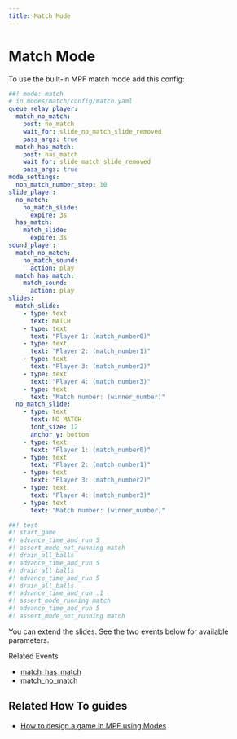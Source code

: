 ```yaml
---
title: Match Mode
---
```


# Match Mode


To use the built-in MPF match mode add this config:

``` yaml
##! mode: match
# in modes/match/config/match.yaml
queue_relay_player:
  match_no_match:
    post: no_match
    wait_for: slide_no_match_slide_removed
    pass_args: true
  match_has_match:
    post: has_match
    wait_for: slide_match_slide_removed
    pass_args: true
mode_settings:
  non_match_number_step: 10
slide_player:
  no_match:
    no_match_slide:
      expire: 3s
  has_match:
    match_slide:
      expire: 3s
sound_player:
  match_no_match:
    no_match_sound:
      action: play
  match_has_match:
    match_sound:
      action: play
slides:
  match_slide:
    - type: text
      text: MATCH
    - type: text
      text: "Player 1: (match_number0)"
    - type: text
      text: "Player 2: (match_number1)"
    - type: text
      text: "Player 3: (match_number2)"
    - type: text
      text: "Player 4: (match_number3)"
    - type: text
      text: "Match number: (winner_number)"
  no_match_slide:
    - type: text
      text: NO MATCH
      font_size: 12
      anchor_y: bottom
    - type: text
      text: "Player 1: (match_number0)"
    - type: text
      text: "Player 2: (match_number1)"
    - type: text
      text: "Player 3: (match_number2)"
    - type: text
      text: "Player 4: (match_number3)"
    - type: text
      text: "Match number: (winner_number)"

##! test
#! start_game
#! advance_time_and_run 5
#! assert_mode_not_running match
#! drain_all_balls
#! advance_time_and_run 5
#! drain_all_balls
#! advance_time_and_run 5
#! drain_all_balls
#! advance_time_and_run .1
#! assert_mode_running match
#! advance_time_and_run 5
#! assert_mode_not_running match
```

You can extend the slides. See the two events below for available
parameters.

Related Events

* [match_has_match](../events/match_has_match.md)
* [match_no_match](../events/match_no_match.md)

## Related How To guides

* [How to design a game in MPF using Modes](../game_design/index.md)
